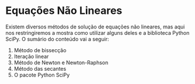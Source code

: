 # Equações Não Lineares

Existem diversos métodos de solução de equações não lineares, mas aqui nos restringiremos a mostra como utilizar alguns deles e a biblioteca Python SciPy.
O sumário do conteúdo vai a seguir:

1. Método de bissecção
2. Iteração linear
3. Método de Newton e Newton-Raphson
4. Método das secantes
5. O pacote Python SciPy
